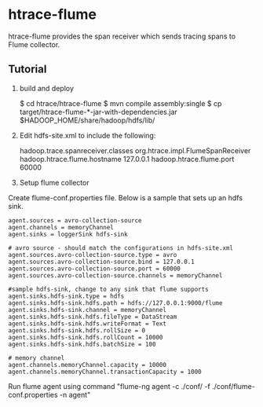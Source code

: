 <!--
 Licensed to the Apache Software Foundation (ASF) under one or more
 contributor license agreements.  See the NOTICE file distributed with
 this work for additional information regarding copyright ownership.
 The ASF licenses this file to You under the Apache License, Version 2.0
 (the "License"); you may not use this file except in compliance with
 the License.  You may obtain a copy of the License at

     http://www.apache.org/licenses/LICENSE-2.0

 Unless required by applicable law or agreed to in writing, software
 distributed under the License is distributed on an "AS IS" BASIS,
 WITHOUT WARRANTIES OR CONDITIONS OF ANY KIND, either express or implied.
 See the License for the specific language governing permissions and
 limitations under the License.
-->

htrace-flume
============

htrace-flume provides the span receiver which sends tracing spans to Flume collector.

Tutorial
--------

1) build and deploy

	$ cd htrace/htrace-flume
	$ mvn compile assembly:single
	$ cp target/htrace-flume-*-jar-with-dependencies.jar $HADOOP_HOME/share/hadoop/hdfs/lib/

2) Edit hdfs-site.xml to include the following:

	<property>
		<name>hadoop.trace.spanreceiver.classes</name>
		<value>org.htrace.impl.FlumeSpanReceiver</value>
	</property>
	<property>
		<name>hadoop.htrace.flume.hostname</name>
		<value>127.0.0.1</value>
	</property>
	<property>
		<name>hadoop.htrace.flume.port</name>
		<value>60000</value>
	</property>

3) Setup flume collector

Create flume-conf.properties file. Below is a sample that sets up an hdfs sink.

	agent.sources = avro-collection-source
	agent.channels = memoryChannel
	agent.sinks = loggerSink hdfs-sink

	# avro source - should match the configurations in hdfs-site.xml
	agent.sources.avro-collection-source.type = avro
	agent.sources.avro-collection-source.bind = 127.0.0.1
	agent.sources.avro-collection-source.port = 60000
	agent.sources.avro-collection-source.channels = memoryChannel

	#sample hdfs-sink, change to any sink that flume supports
	agent.sinks.hdfs-sink.type = hdfs
	agent.sinks.hdfs-sink.hdfs.path = hdfs://127.0.0.1:9000/flume
	agent.sinks.hdfs-sink.channel = memoryChannel
	agent.sinks.hdfs-sink.hdfs.fileType = DataStream
	agent.sinks.hdfs-sink.hdfs.writeFormat = Text
	agent.sinks.hdfs-sink.hdfs.rollSize = 0
	agent.sinks.hdfs-sink.hdfs.rollCount = 10000
	agent.sinks.hdfs-sink.hdfs.batchSize = 100

	# memory channel
	agent.channels.memoryChannel.capacity = 10000
	agent.channels.memoryChannel.transactionCapacity = 1000

Run flume agent using command "flume-ng agent -c ./conf/ -f ./conf/flume-conf.properties -n agent"

